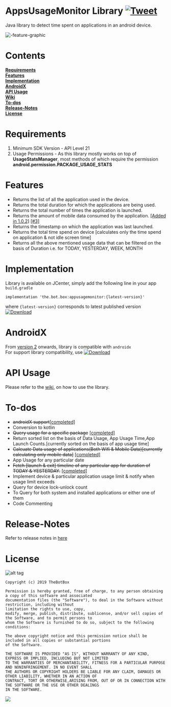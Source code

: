# AppsUsageMonitor Library   [![Tweet](https://img.shields.io/twitter/url/http/shields.io.svg?style=social)](https://twitter.com/intent/tweet?text=&via=the_botbox&hashtags=API,UsageStatsManager,android)
Java library to detect time spent on applications in an android device. 

![-feature-graphic](https://user-images.githubusercontent.com/41512314/55276380-27e33400-5319-11e9-9282-100fce32653a.jpg)

#  Contents 
**[Requirements](#requirements)**   
**[Features](#features)**  
**[Implementation](#implementation)**   
**[AndroidX](#androidx)**   
**[API Usage](#api-usage)**  
**[Wiki](https://github.com/TheBotBox/AppsUsageMonitorAPI/wiki)**   
**[To-dos](#to-dos)**   
**[Release-Notes](#release-notes)**    
**[License](#license)** 

# Requirements    
1. Minimum SDK Version - API Level 21 
2. Usage Permissions - As this library mostly works on top of **UsageStatsManager**, most methods of which require the permission **android.permission.PACKAGE_USAGE_STATS**  


# Features    
<ul>
<li>Returns the list of all the application used in the device.</li>
<li>Returns the total duration for which the applications are being used.</li>
<li>Returns the total number of times the application is launched.</li>  

  <li>Returns the amount of mobile data consumed by the application.  <a href="https://bintray.com/boxbotbarry/maven/appusagemonitor/1.0.2">[Added in 1.0.2]</a>
  <a href="https://github.com/TheBotBox/AppsUsageMonitorAPI/issues/3#issue-598242673">[#3]</a>
</li>
<li>Returns the timestamp on which the application was last launched.</li>
<li>Returns the total time spend on device [calculates only the time spend on application & not idle screen time]</li>
<li>Returns all the above mentioned usage data that can be filtered on the basis of Duration i.e. for TODAY, YESTERDAY, WEEK, MONTH </li>
</ul>


# Implementation
Library is available on JCenter, simply add the following line in your app `build.gradle`
```
implementation 'the.bot.box:appusagemonitor:{latest-version}'
```
where `{latest-version}` corresponds to latest published version [ ![Download](https://api.bintray.com/packages/boxbotbarry/maven/appusagemonitor/images/download.svg) ](https://bintray.com/boxbotbarry/maven/appusagemonitor/_latestVersion)  

# AndroidX  
From [version 2](https://bintray.com/boxbotbarry/maven/appusagemonitor/2.0.1) onwards, library is compatible with `androidx`   
For support library compatibility, use [ ![Download](https://api.bintray.com/packages/boxbotbarry/maven/appusagemonitor/images/download.svg?version=1.0.2) ](https://bintray.com/boxbotbarry/maven/appusagemonitor/1.0.2/link)

# API Usage

Please refer to the [wiki,](https://github.com/TheBotBox/AppsUsageMonitorAPI/wiki) on how to use the library.


# To-dos
<ul>
  <li><strike>androidX support</strike><a href="https://github.com/TheBotBox/AppsUsageMonitorAPI/wiki/Release-Notes">[completed]</a></li>
<li>Conversion to kotlin</li>
<li><strike>Query usage for a specific package</strike>  <a href="https://github.com/TheBotBox/AppsUsageMonitorAPI/wiki/Query-for-a-package">[completed]</a></li>
<li>Return sorted list on the basis of Data Usage, App Usage Time,App Launch Counts.[currently sorted on the basis of app usage time]  </li>
<li><strike>Calcuate Data usage of applications(Both Wifi & Mobile Data)[currently calculating only mobile data]</strike> <a href="https://github.com/TheBotBox/AppsUsageMonitorAPI/wiki/Release-Notes">[completed]</a></li>
<li>App Usage for any particular date  </li>
<li><strike>Fetch [launch & exit] timeline of any particular app for duration of TODAY & YESTERDAY.</strike> <a href="https://github.com/TheBotBox/AppsUsageMonitorAPI/wiki/App-Timeline">[completed]</a>   </li>
<li>Implement device & particular application usage limit & notify when usage limit exceeds</li>
<li>Query for device lock-unlock count </li>
<li>To Query for both system and installed applications or either one of them </li>  
<li>Code Commenting</li>    
</ul>

# Release-Notes   
Refer to release notes in [here](https://github.com/TheBotBox/AppsUsageMonitorAPI/wiki/Release-Notes)

# License   
![alt tag](https://img.shields.io/github/license/mashape/apistatus.svg)  
```
Copyright (c) 2019 TheBotBox

Permission is hereby granted, free of charge, to any person obtaining a copy of this software and associated 
documentation files (the "Software"), to deal in the Software without restriction, including without
limitation the rights to use, copy, 
modify, merge, publish, distribute, sublicense, and/or sell copies of the Software, and to permit persons to 
whom the Software is furnished to do so, subject to the following conditions:

The above copyright notice and this permission notice shall be included in all copies or substantial portions 
of the Software.

THE SOFTWARE IS PROVIDED "AS IS", WITHOUT WARRANTY OF ANY KIND, EXPRESS OR IMPLIED, INCLUDING BUT NOT LIMITED 
TO THE WARRANTIES OF MERCHANTABILITY, FITNESS FOR A PARTICULAR PURPOSE AND NONINFRINGEMENT. IN NO EVENT SHALL 
THE AUTHORS OR COPYRIGHT HOLDERS BE LIABLE FOR ANY CLAIM, DAMAGES OR OTHER LIABILITY, WHETHER IN AN ACTION OF 
CONTRACT, TORT OR OTHERWISE,ARISING FROM, OUT OF OR IN CONNECTION WITH THE SOFTWARE OR THE USE OR OTHER DEALINGS 
IN THE SOFTWARE. 
```   

[ ![](https://img.shields.io/badge/Say%20Thanks-!-1EAEDB.svg) ](https://saythanks.io/to/boxforbot%40gmail.com)
